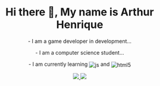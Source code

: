  <h1 align = "center"> Hi there 👋, My name is Arthur Henrique </h1>

  <p align = "center">- I am a game developer in development...</p>
  <p align = "center">- I am a computer science student...</p>
  <p align = "center">- I am currently learning <img align="center" alt="js" src="https://img.shields.io/badge/Java-ED8B00?style=for-the-badge&logo=java&logoColor=white" /> and <img align="center" alt="html5" src="https://img.shields.io/badge/HTML5-E34F26?style=for-the-badge&logo=html5&logoColor=white" /></p>
  
   
  <div class='media' align='center'>
    <a href="https://www.linkedin.com/in/arthur-henrique-93b804223/">
        <img src="https://custom-icon-badges.demolab.com/badge/LinkedIn-288AB8.svg?logo=linkedin&logoColor=white&style=for-the-badge&labelColor=2EA6DE"/>
    </a>
    <a href="https://www.instagram.com/_martins_de_oliveira/">
        <img src="https://custom-icon-badges.demolab.com/badge/instagram-C04BF7.svg?logo=instagram&logoColor=white&style=for-the-badge&labelColor=D680FF"/>
    </a>
</div>
  

<!--
**TuzaoDPP/TuzaoDPP** is a ✨ _special_ ✨ repository because its `README.md` (this file) appears on your GitHub profile.

Here are some ideas to get you started:

- 🔭 I’m currently working on ...
- 🌱 I’m currently learning ...
- 👯 I’m looking to collaborate on ...
- 🤔 I’m looking for help with ...
- 💬 Ask me about ...
- 📫 How to reach me: ...
- 😄 Pronouns: ...
- ⚡ Fun fact: ...
-->
